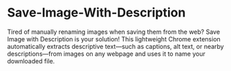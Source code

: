 # Save-Image-With-Description
Tired of manually renaming images when saving them from the web? Save Image with Description is your solution! This lightweight Chrome extension automatically extracts descriptive text—such as captions, alt text, or nearby descriptions—from images on any webpage and uses it to name your downloaded file.
